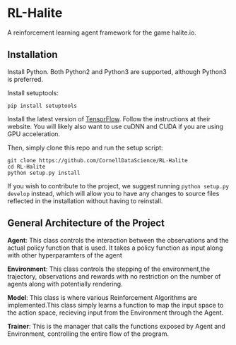 # RL-Halite
A reinforcement learning agent framework for the game halite.io.

## Installation
Install Python. Both Python2 and Python3 are supported, although Python3 is preferred.

Install setuptools:
```
pip install setuptools
```
Install the latest version of [TensorFlow](https://tensorflow.org). Follow the instructions at their website. You will likely also want to use cuDNN and CUDA if you are using GPU acceleration.

Then, simply clone this repo and run the setup script:
 ```
 git clone https://github.com/CornellDataScience/RL-Halite
 cd RL-Halite
 python setup.py install
 ```
 If you wish to contribute to the project, we suggest running `python setup.py develop` instead, which will allow you to have any changes to source files reflected in the installation without having to reinstall.

## General Architecture of the Project
**Agent**: This class controls the interaction between the observations and the actual policy function that is used. It takes a policy function as input along with other hyperparamters of the agent

**Environment**: This class controls the stepping of the environment,the trajectory, observations and rewards with no restriction on the number of agents along with potentially rendering.

**Model**: This class is where various Reinforcement Algorithms are implemented.This class simply learns a function to map the input space to the action space, recieving input from the Environment through the Agent.

**Trainer**: This is the manager that calls the functions exposed by Agent and Environment, controlling the entire flow of the program.
